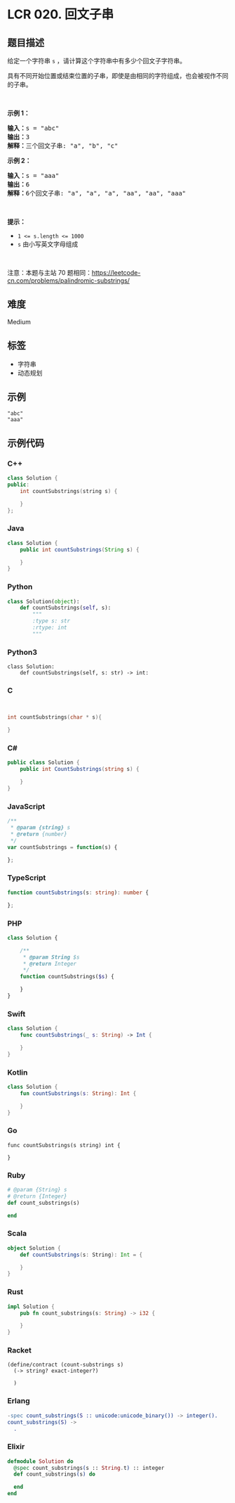 # LCR 020. 回文子串

## 题目描述

<p>给定一个字符串 <code>s</code> ，请计算这个字符串中有多少个回文子字符串。</p>

<p>具有不同开始位置或结束位置的子串，即使是由相同的字符组成，也会被视作不同的子串。</p>

<p>&nbsp;</p>

<p><strong>示例 1：</strong></p>

<pre>
<strong>输入：</strong>s = &quot;abc&quot;
<strong>输出：</strong>3
<strong>解释：</strong>三个回文子串: &quot;a&quot;, &quot;b&quot;, &quot;c&quot;
</pre>

<p><strong>示例 2：</strong></p>

<pre>
<strong>输入：</strong>s =<strong> </strong>&quot;aaa&quot;
<strong>输出：</strong>6
<strong>解释：</strong>6个回文子串: &quot;a&quot;, &quot;a&quot;, &quot;a&quot;, &quot;aa&quot;, &quot;aa&quot;, &quot;aaa&quot;</pre>

<p>&nbsp;</p>

<p><strong>提示：</strong></p>

<ul>
	<li><code>1 &lt;= s.length &lt;= 1000</code></li>
	<li><code>s</code> 由小写英文字母组成</li>
</ul>

<p>&nbsp;</p>

<p><meta charset="UTF-8" />注意：本题与主站 70 题相同：<a href="https://leetcode-cn.com/problems/palindromic-substrings/">https://leetcode-cn.com/problems/palindromic-substrings/</a>&nbsp;</p>


## 难度

Medium

## 标签

- 字符串
- 动态规划

## 示例

```
"abc"
"aaa"
```

## 示例代码

### C++

```cpp
class Solution {
public:
    int countSubstrings(string s) {

    }
};
```

### Java

```java
class Solution {
    public int countSubstrings(String s) {

    }
}
```

### Python

```python
class Solution(object):
    def countSubstrings(self, s):
        """
        :type s: str
        :rtype: int
        """
```

### Python3

```python3
class Solution:
    def countSubstrings(self, s: str) -> int:
```

### C

```c


int countSubstrings(char * s){

}
```

### C#

```csharp
public class Solution {
    public int CountSubstrings(string s) {

    }
}
```

### JavaScript

```javascript
/**
 * @param {string} s
 * @return {number}
 */
var countSubstrings = function(s) {

};
```

### TypeScript

```typescript
function countSubstrings(s: string): number {

};
```

### PHP

```php
class Solution {

    /**
     * @param String $s
     * @return Integer
     */
    function countSubstrings($s) {

    }
}
```

### Swift

```swift
class Solution {
    func countSubstrings(_ s: String) -> Int {

    }
}
```

### Kotlin

```kotlin
class Solution {
    fun countSubstrings(s: String): Int {

    }
}
```

### Go

```golang
func countSubstrings(s string) int {

}
```

### Ruby

```ruby
# @param {String} s
# @return {Integer}
def count_substrings(s)

end
```

### Scala

```scala
object Solution {
    def countSubstrings(s: String): Int = {

    }
}
```

### Rust

```rust
impl Solution {
    pub fn count_substrings(s: String) -> i32 {

    }
}
```

### Racket

```racket
(define/contract (count-substrings s)
  (-> string? exact-integer?)

  )
```

### Erlang

```erlang
-spec count_substrings(S :: unicode:unicode_binary()) -> integer().
count_substrings(S) ->
  .
```

### Elixir

```elixir
defmodule Solution do
  @spec count_substrings(s :: String.t) :: integer
  def count_substrings(s) do

  end
end
```

